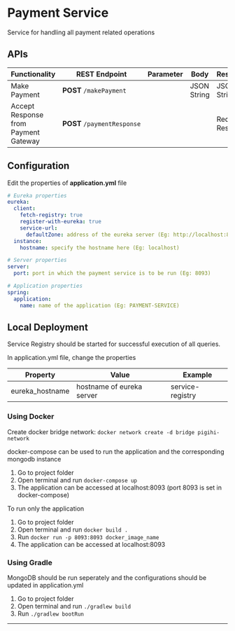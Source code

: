 # Payment Service

Service for handling all payment related operations

## APIs

| Functionality | REST Endpoint | Parameter | Body | Response |
| --- | --- | --- | --- | --- |
| Make Payment | **POST** `/makePayment` |     | JSON String | JSON String |
| Accept Response from Payment Gateway | **POST** `/paymentResponse` |     |     | Redirect Response |

## Configuration

Edit the properties of **application.yml** file

```yaml
# Eureka properties
eureka:
  client:
    fetch-registry: true
    register-with-eureka: true
    service-url:
      defaultZone: address of the eureka server (Eg: http://localhost:8761/eureka)
  instance:
    hostname: specify the hostname here (Eg: localhost)

# Server properties
server:
  port: port in which the payment service is to be run (Eg: 8093)

# Application properties
spring:
  application:
    name: name of the application (Eg: PAYMENT-SERVICE)
```

## Local Deployment

Service Registry should be started for successful execution of all queries.

In application.yml file, change the properties

| Property | Value | Example |
| --- | --- | --- |
| eureka_hostname | hostname of eureka server | service-registry |

### Using Docker

Create docker bridge network: `docker network create -d bridge pigihi-network`

docker-compose can be used to run the application and the corresponding mongodb instance

1. Go to project folder
2. Open terminal and run `docker-compose up`
3. The application can be accessed at localhost:8093 (port 8093 is set in docker-compose)

To run only the application

1.  Go to project folder
2.  Open terminal and run `docker build .`
3.  Run `docker run -p 8093:8093 docker_image_name`
4.  The application can be accessed at localhost:8093

### Using Gradle

MongoDB should be run seperately and the configurations should be updated in application.yml

1.  Go to project folder
2.  Open terminal and run `./gradlew build`
3.  Run `./gradlew bootRun`

* * *
